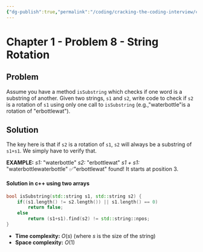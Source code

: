 ```yaml
---
{"dg-publish":true,"permalink":"/coding/cracking-the-coding-interview/chapter-1-problems/problem-9-string-rotation/"}
---
```


# Chapter 1 - Problem 8 - String Rotation
## Problem
Assume you have a method `isSubstring` which checks if one word is a substring of another. Given two strings, `s1` and `s2`, write code to check if `s2` is a rotation of `s1` using only one call to `isSubstring` (e.g.,"waterbottle"is a rotation of "erbottlewat").

## Solution
The key here is that if `s2` is a rotation of `s1`, `s2` will always be a substring of `s1+s1`. We simply have to verify that.

**EXAMPLE:**
_s1:_ "waterbottle"
_s2:_ "erbottlewat"
_s1 + s1:_ "waterbottlewaterbottle"
✅"erbottlewat" found! It starts at position 3.
#### Solution in c++ using two arrays
```cpp
bool isSubstring(std::string s1, std::string s2) {
    if((s1.length() != s2.length()) || s1.length() == 0)
        return false;
    else
        return (s1+s1).find(s2) != std::string::npos;
}
```
- **Time complexity:** $O(s)$ (where _s_ is the size of the string)
- **Space complexity:** $O(1)$ 